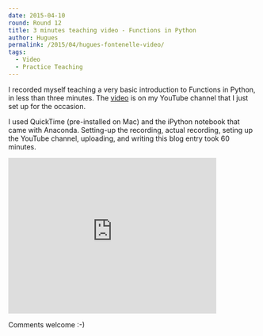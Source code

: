 ```yaml
---
date: 2015-04-10
round: Round 12
title: 3 minutes teaching video - Functions in Python
author: Hugues
permalink: /2015/04/hugues-fontenelle-video/
tags:
  - Video
  - Practice Teaching
---
```


I recorded myself teaching a very basic introduction to Functions in Python, in less than three minutes.
The [video](https://www.youtube.com/watch?v=XozGjngpwUo) is on my YouTube channel that I just set up for the occasion.

I used QuickTime (pre-installed on Mac) and the iPython notebook that came with Anaconda.
Setting-up the recording, actual recording, seting up the YouTube channel, uploading, and writing this blog entry took 60 minutes.

<iframe width="420" height="315" src="https://www.youtube.com/embed/XozGjngpwUo" frameborder="0" allowfullscreen></iframe>

Comments welcome :-)